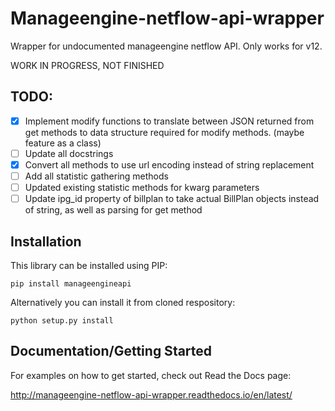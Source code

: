 # Manageengine-netflow-api-wrapper
Wrapper for undocumented manageengine netflow API. Only works for v12.

WORK IN PROGRESS, NOT FINISHED

TODO:
-----

- [X] Implement modify functions to translate between JSON returned from get methods to data structure
      required for modify methods. (maybe feature as a class)
- [ ] Update all docstrings
- [X] Convert all methods to use url encoding instead of string replacement
- [ ] Add all statistic gathering methods
- [ ] Updated existing statistic methods for kwarg parameters
- [ ] Update ipg_id property of billplan to take actual BillPlan objects instead of string, as well as parsing for get method

Installation
------------

This library can be installed using PIP:

    pip install manageengineapi

Alternatively you can install it from cloned respository:

    python setup.py install

Documentation/Getting Started
-----

For examples on how to get started, check out Read the Docs page:

http://manageengine-netflow-api-wrapper.readthedocs.io/en/latest/

